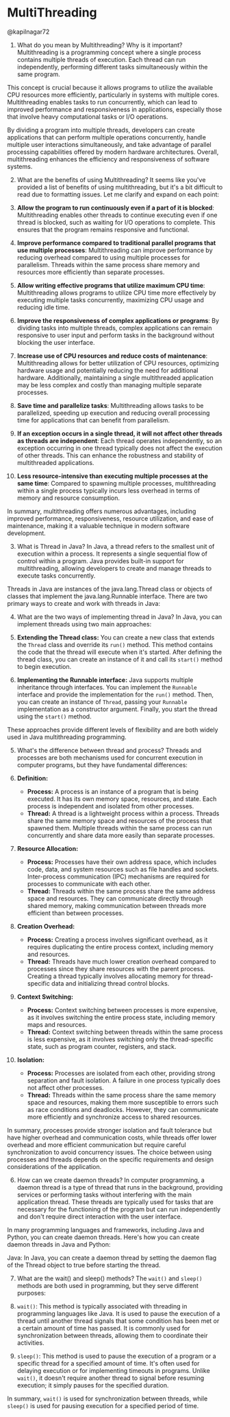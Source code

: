 # MultiThreading

@kapilnagar72

1. What do you mean by Multithreading? Why is it important?
Multithreading is a programming concept where a single process contains multiple threads of execution. Each thread can run independently, performing different tasks simultaneously within the same program. 

This concept is crucial because it allows programs to utilize the available CPU resources more efficiently, particularly in systems with multiple cores. Multithreading enables tasks to run concurrently, which can lead to improved performance and responsiveness in applications, especially those that involve heavy computational tasks or I/O operations. 

By dividing a program into multiple threads, developers can create applications that can perform multiple operations concurrently, handle multiple user interactions simultaneously, and take advantage of parallel processing capabilities offered by modern hardware architectures. Overall, multithreading enhances the efficiency and responsiveness of software systems.


2. What are the benefits of using Multithreading?
It seems like you've provided a list of benefits of using multithreading, but it's a bit difficult to read due to formatting issues. Let me clarify and expand on each point:

1. **Allow the program to run continuously even if a part of it is blocked**: Multithreading enables other threads to continue executing even if one thread is blocked, such as waiting for I/O operations to complete. This ensures that the program remains responsive and functional.

2. **Improve performance compared to traditional parallel programs that use multiple processes**: Multithreading can improve performance by reducing overhead compared to using multiple processes for parallelism. Threads within the same process share memory and resources more efficiently than separate processes.

3. **Allow writing effective programs that utilize maximum CPU time**: Multithreading allows programs to utilize CPU time more effectively by executing multiple tasks concurrently, maximizing CPU usage and reducing idle time.

4. **Improve the responsiveness of complex applications or programs**: By dividing tasks into multiple threads, complex applications can remain responsive to user input and perform tasks in the background without blocking the user interface.

5. **Increase use of CPU resources and reduce costs of maintenance**: Multithreading allows for better utilization of CPU resources, optimizing hardware usage and potentially reducing the need for additional hardware. Additionally, maintaining a single multithreaded application may be less complex and costly than managing multiple separate processes.

6. **Save time and parallelize tasks**: Multithreading allows tasks to be parallelized, speeding up execution and reducing overall processing time for applications that can benefit from parallelism.

7. **If an exception occurs in a single thread, it will not affect other threads as threads are independent**: Each thread operates independently, so an exception occurring in one thread typically does not affect the execution of other threads. This can enhance the robustness and stability of multithreaded applications.

8. **Less resource-intensive than executing multiple processes at the same time**: Compared to spawning multiple processes, multithreading within a single process typically incurs less overhead in terms of memory and resource consumption.

In summary, multithreading offers numerous advantages, including improved performance, responsiveness, resource utilization, and ease of maintenance, making it a valuable technique in modern software development.

3. What is Thread in Java?
In Java, a thread refers to the smallest unit of execution within a process. It represents a single sequential flow of control within a program. Java provides built-in support for multithreading, allowing developers to create and manage threads to execute tasks concurrently.

Threads in Java are instances of the java.lang.Thread class or objects of classes that implement the java.lang.Runnable interface. There are two primary ways to create and work with threads in Java:

4. What are the two ways of implementing thread in Java?
In Java, you can implement threads using two main approaches:

1. **Extending the Thread class:** You can create a new class that extends the `Thread` class and override its `run()` method. This method contains the code that the thread will execute when it's started. After defining the thread class, you can create an instance of it and call its `start()` method to begin execution.

2. **Implementing the Runnable interface:** Java supports multiple inheritance through interfaces. You can implement the `Runnable` interface and provide the implementation for the `run()` method. Then, you can create an instance of `Thread`, passing your `Runnable` implementation as a constructor argument. Finally, you start the thread using the `start()` method.

These approaches provide different levels of flexibility and are both widely used in Java multithreading programming.

5. What's the difference between thread and process?
Threads and processes are both mechanisms used for concurrent execution in computer programs, but they have fundamental differences:

1. **Definition:**
   - **Process:** A process is an instance of a program that is being executed. It has its own memory space, resources, and state. Each process is independent and isolated from other processes.
   - **Thread:** A thread is a lightweight process within a process. Threads share the same memory space and resources of the process that spawned them. Multiple threads within the same process can run concurrently and share data more easily than separate processes.

2. **Resource Allocation:**
   - **Process:** Processes have their own address space, which includes code, data, and system resources such as file handles and sockets. Inter-process communication (IPC) mechanisms are required for processes to communicate with each other.
   - **Thread:** Threads within the same process share the same address space and resources. They can communicate directly through shared memory, making communication between threads more efficient than between processes.

3. **Creation Overhead:**
   - **Process:** Creating a process involves significant overhead, as it requires duplicating the entire process context, including memory and resources.
   - **Thread:** Threads have much lower creation overhead compared to processes since they share resources with the parent process. Creating a thread typically involves allocating memory for thread-specific data and initializing thread control blocks.

4. **Context Switching:**
   - **Process:** Context switching between processes is more expensive, as it involves switching the entire process state, including memory maps and resources.
   - **Thread:** Context switching between threads within the same process is less expensive, as it involves switching only the thread-specific state, such as program counter, registers, and stack.

5. **Isolation:**
   - **Process:** Processes are isolated from each other, providing strong separation and fault isolation. A failure in one process typically does not affect other processes.
   - **Thread:** Threads within the same process share the same memory space and resources, making them more susceptible to errors such as race conditions and deadlocks. However, they can communicate more efficiently and synchronize access to shared resources.

In summary, processes provide stronger isolation and fault tolerance but have higher overhead and communication costs, while threads offer lower overhead and more efficient communication but require careful synchronization to avoid concurrency issues. The choice between using processes and threads depends on the specific requirements and design considerations of the application.

6. How can we create daemon threads?
In computer programming, a daemon thread is a type of thread that runs in the background, providing services or performing tasks without interfering with the main application thread. These threads are typically used for tasks that are necessary for the functioning of the program but can run independently and don't require direct interaction with the user interface.

In many programming languages and frameworks, including Java and Python, you can create daemon threads. Here's how you can create daemon threads in Java and Python:

Java:
In Java, you can create a daemon thread by setting the daemon flag of the Thread object to true before starting the thread.

7. What are the wait() and sleep() methods?
The `wait()` and `sleep()` methods are both used in programming, but they serve different purposes:

1. `wait()`: This method is typically associated with threading in programming languages like Java. It is used to pause the execution of a thread until another thread signals that some condition has been met or a certain amount of time has passed. It is commonly used for synchronization between threads, allowing them to coordinate their activities.

2. `sleep()`: This method is used to pause the execution of a program or a specific thread for a specified amount of time. It's often used for delaying execution or for implementing timeouts in programs. Unlike `wait()`, it doesn't require another thread to signal before resuming execution; it simply pauses for the specified duration.

In summary, `wait()` is used for synchronization between threads, while `sleep()` is used for pausing execution for a specified period of time.
